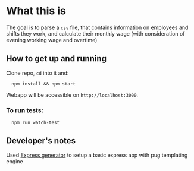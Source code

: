 # What this is

The goal is to parse a `csv` file, that contains information on employees and shifts they work, and calculate their monthly wage (with consideration of evening working wage and overtime)

## How to get up and running

Clone repo, `cd` into it and:
```
  npm install && npm start
```
Webapp will be accessible on `http://localhost:3000`.

### To run tests:

```
  npm run watch-test
```

## Developer's notes

Used [Express generator](https://expressjs.com/en/starter/generator.html) to setup a basic express app with pug templating engine
